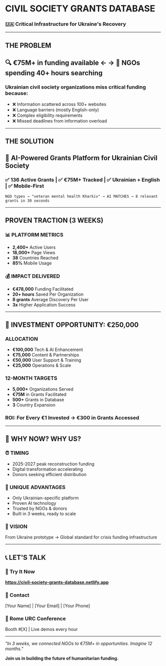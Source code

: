# CIVIL SOCIETY GRANTS DATABASE
### 🇺🇦 Critical Infrastructure for Ukraine's Recovery

---

## THE PROBLEM
## 🔍 €75M+ in funding available ← → 🏢 NGOs spending 40+ hours searching

### Ukrainian civil society organizations miss critical funding because:
- ❌ Information scattered across 100+ websites
- ❌ Language barriers (mostly English-only)
- ❌ Complex eligibility requirements
- ❌ Missed deadlines from information overload

---

## THE SOLUTION
## 🚀 AI-Powered Grants Platform for Ukrainian Civil Society

### ✅ 136 Active Grants | ✅ €75M+ Tracked | ✅ Ukrainian + English | ✅ Mobile-First

```
NGO types → "veteran mental health Kharkiv" → AI MATCHES → 8 relevant grants in 30 seconds
```

---

## PROVEN TRACTION (3 WEEKS)

### 📊 PLATFORM METRICS
- **2,400+** Active Users
- **18,000+** Page Views  
- **38** Countries Reached
- **85%** Mobile Usage

### 💰 IMPACT DELIVERED
- **€478,000** Funding Facilitated
- **20+ hours** Saved Per Organization
- **8 grants** Average Discovery Per User
- **3x** Higher Application Success

---

## 🎯 INVESTMENT OPPORTUNITY: €250,000

### ALLOCATION
- **€100,000** Tech & AI Enhancement
- **€75,000** Content & Partnerships  
- **€50,000** User Support & Training
- **€25,000** Operations & Scale

### 12-MONTH TARGETS
- **5,000+** Organizations Served
- **€75M** in Grants Facilitated
- **500+** Grants in Database
- **3** Country Expansion

### ROI: For Every €1 Invested → €300 in Grants Accessed

---

## 🌟 WHY NOW? WHY US?

### ⏰ TIMING
- 2025-2027 peak reconstruction funding
- Digital transformation accelerating
- Donors seeking efficient distribution

### 💪 UNIQUE ADVANTAGES  
- Only Ukrainian-specific platform
- Proven AI technology
- Trusted by NGOs & donors
- Built in 3 weeks, ready to scale

### 🎯 VISION
From Ukraine prototype → Global standard for crisis funding infrastructure

---

## 📞 LET'S TALK

### 🔗 Try It Now
**https://civil-society-grants-database.netlify.app**

### 📧 Contact
[Your Name] | [Your Email] | [Your Phone]

### 🏢 Rome URC Conference
Booth #[X] | Live demos every hour

---

*"In 3 weeks, we connected NGOs to €75M+ in opportunities. Imagine 12 months."*

**Join us in building the future of humanitarian funding.**